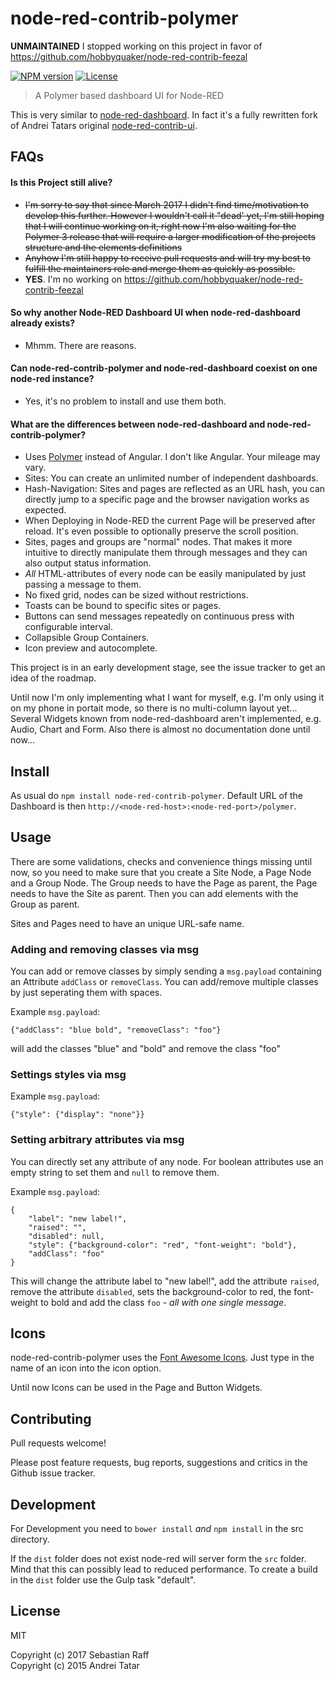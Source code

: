 # node-red-contrib-polymer

**UNMAINTAINED** I stopped working on this project in favor of https://github.com/hobbyquaker/node-red-contrib-feezal


[![NPM version](https://badge.fury.io/js/node-red-contrib-polymer.svg)](http://badge.fury.io/js/node-red-contrib-polymer)
[![License][mit-badge]][mit-url]

> A Polymer based dashboard UI for Node-RED

This is very similar to [node-red-dashboard](https://github.com/node-red/node-red-dashboard). 
In fact it's a fully rewritten fork of Andrei Tatars original 
[node-red-contrib-ui](https://github.com/andrei-tatar/node-red-contrib-ui).


## FAQs

#### Is this Project still alive?

* ~~I'm sorry to say that since March 2017 I didn't find time/motivation to develop this further. However I wouldn't call it "dead' yet, I'm still hoping that I will continue working on it, right now I'm also waiting for the Polymer 3 release that will require a larger modification of the projects structure and the elements definitions~~
* ~~Anyhow I'm still happy to receive pull requests and will try my best to fulfill the maintainers role and merge them as quickly as possible.~~
* **YES**. I'm no working on https://github.com/hobbyquaker/node-red-contrib-feezal


#### So why another Node-RED Dashboard UI when node-red-dashboard already exists?

* Mhmm. There are reasons.


#### Can node-red-contrib-polymer and node-red-dashboard coexist on one node-red instance?

* Yes, it's no problem to install and use them both.


#### What are the differences between node-red-dashboard and node-red-contrib-polymer?

* Uses [Polymer](https://www.polymer-project.org) instead of Angular. I don't like Angular. Your mileage may vary.
* Sites: You can create an unlimited number of independent dashboards.
* Hash-Navigation: Sites and pages are reflected as an URL hash, you can directly jump to a specific page and the 
browser navigation works as expected.
* When Deploying in Node-RED the current Page will be preserved after reload. It's even possible to optionally preserve 
the scroll position.
* Sites, pages and groups are "normal" nodes. That makes it more intuitive to directly manipulate them through messages
and they can also output status information.
* *All* HTML-attributes of every node can be easily manipulated by just passing a message to them.
* No fixed grid, nodes can be sized without restrictions.
* Toasts can be bound to specific sites or pages.
* Buttons can send messages repeatedly on continuous press with configurable interval.
* Collapsible Group Containers.
* Icon preview and autocomplete.


This project is in an early development stage, see the issue tracker to get an idea of the roadmap.

Until now I'm only implementing what I want for myself, e.g. I'm only using it on my phone in portait mode,
so there is no multi-column layout yet... Several Widgets known from node-red-dashboard aren't implemented,
e.g. Audio, Chart and Form. Also there is almost no documentation done until now...


## Install

As usual do `npm install node-red-contrib-polymer`. Default URL of the Dashboard is then 
`http://<node-red-host>:<node-red-port>/polymer`.


## Usage

There are some validations, checks and convenience things missing until now, so you need to make sure that you create a 
Site Node, a Page Node and a Group Node. The Group needs to have the Page as parent, the Page needs to have the Site as 
parent. Then you can add elements with the Group as parent.

Sites and Pages need to have an unique URL-safe name.


### Adding and removing classes via msg

You can add or remove classes by simply sending a `msg.payload` containing an Attribute `addClass` or `removeClass`. You
can add/remove multiple classes by just seperating them with spaces.

Example `msg.payload`:
```
{"addClass": "blue bold", "removeClass": "foo"}
```
will add the classes "blue" and "bold" and remove the class "foo"


### Settings styles via msg

Example `msg.payload`:
```
{"style": {"display": "none"}}
```

### Setting arbitrary attributes via msg

You can directly set any attribute of any node. For boolean attributes use an empty string to set them and `null` to 
remove them. 

Example `msg.payload`:
```
{
    "label": "new label!", 
    "raised": "", 
    "disabled": null, 
    "style": {"background-color": "red", "font-weight": "bold"}, 
    "addClass": "foo"
}

```
This will change the attribute label to "new label!", add the attribute `raised`, remove the attribute `disabled`, sets 
the background-color to red, the font-weight to bold and add the class `foo` - _all with one single message_.


## Icons

node-red-contrib-polymer uses the [Font Awesome Icons](http://fontawesome.io/icons/). Just type in the name of an icon
into the icon option.

Until now Icons can be used in the Page and Button Widgets.


## Contributing

Pull requests welcome!

Please post feature requests, bug reports, suggestions and critics in the Github issue tracker.


## Development

For Development you need to `bower install` _and_ `npm install` in the src directory. 

If the `dist` folder does not exist node-red will server form the `src` folder. Mind that this can possibly lead to
reduced performance. To create a build in the `dist` folder use the Gulp task "default".


## License

MIT 

Copyright (c) 2017 Sebastian Raff    
Copyright (c) 2015 Andrei Tatar

[mit-badge]: https://img.shields.io/badge/License-MIT-blue.svg?style=flat
[mit-url]: LICENSE
